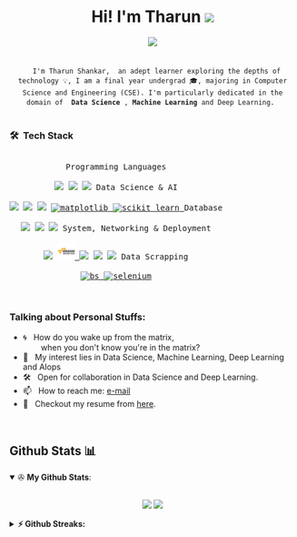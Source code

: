 <h1 align="center"> Hi! I'm Tharun <img src="https://media.giphy.com/media/hvRJCLFzcasrR4ia7z/giphy.gif" width="28"> </h1>



<p align="center">
  <a href="https://github.com/DenverCoder1/readme-typing-svg"><img src="https://readme-typing-svg.herokuapp.com/?lines=Welcome%20to%20my%20Github%20Profile!!&font=IBM+Plex+Sans%20Code&center=true&width=440&height=45&color=abcdef&vCenter=true&size=22"></a>
</p>


<p align="center">
  <code>
  I'm Tharun Shankar,  an adept learner exploring the depths of technology 💡, I am a final year undergrad 🎓, majoring in Computer Science and Engineering (CSE). I'm particularly dedicated in the domain of <strong> Data Science</strong> , <strong>Machine Learning </strong>and Deep Learning. 
  </code>
</p>


### 🛠 &nbsp;Tech Stack

<p style="display: inline-block;" align="center">
  <kbd>
    <kbd>Programming Languages</kbd>
    <br>
    <br>
    <img width="30px" src="https://cdn.jsdelivr.net/gh/devicons/devicon/icons/python/python-plain.svg" /> 
    <img width="30px" src="https://cdn.jsdelivr.net/gh/devicons/devicon/icons/cplusplus/cplusplus-original.svg" />  
    <img width="30px" src="https://cdn.jsdelivr.net/gh/devicons/devicon/icons/c/c-plain.svg" /> 
  </kbd>
  <kbd>
    <kbd>Data Science & AI</kbd>
    <br>
    <br>
    <img width="30px" src="https://cdn.jsdelivr.net/gh/devicons/devicon/icons/tensorflow/tensorflow-original.svg" />
    <img width="30px" src="https://cdn.jsdelivr.net/gh/devicons/devicon/icons/numpy/numpy-original.svg" /> 
    <img width="30px" src="https://cdn.jsdelivr.net/gh/devicons/devicon/icons/pandas/pandas-original.svg" />
    <a href="https://matplotlib.org/" target="_blank"> <img src="https://matplotlib.org/_static/logo2_compressed.svg" alt="matplotlib" width="30" height="30"/> </a>
    <a href="https://scikit-learn.org/" target="_blank"> <img src="https://upload.wikimedia.org/wikipedia/commons/0/05/Scikit_learn_logo_small.svg" alt="scikit_learn" width="30" height="30"/> </a>  
  </kbd>
  <kbd>
    <kbd>Database</kbd>
    <br>
    <br>
    <img width="30px" src="https://cdn.jsdelivr.net/gh/devicons/devicon/icons/mysql/mysql-plain.svg" />
    <img width="30px" src="https://www.vectorlogo.zone/logos/apache_cassandra/apache_cassandra-icon.svg" />
    <img width="30px" src="https://cdn.jsdelivr.net/gh/devicons/devicon/icons/mongodb/mongodb-original-wordmark.svg" />
  </kbd>
  <kbd>
    <kbd>System, Networking & Deployment</kbd>
    <br>
    <br>
    <img width="30px" src="https://cdn.jsdelivr.net/gh/devicons/devicon/icons/heroku/heroku-plain.svg" />
    <a href="https://aws.amazon.com" target="_blank"> <img src="https://raw.githubusercontent.com/devicons/devicon/master/icons/amazonwebservices/amazonwebservices-original-wordmark.svg" alt="aws" width="30" height="30"/> </a>
    <img width="30px" src="https://www.vectorlogo.zone/logos/microsoft_azure/microsoft_azure-icon.svg" /> 
    <img width="30px" src="https://cdn.jsdelivr.net/gh/devicons/devicon/icons/git/git-plain.svg" />
    <img width="30px" src="https://cdn.jsdelivr.net/gh/devicons/devicon/icons/docker/docker-plain.svg" /> 
  </kbd>
  <kbd>
       <kbd>Data Scrapping</kbd>
       <br>
       <br>
       <a href="https://www.crummy.com/software/BeautifulSoup/bs4/doc/" target="_blank"> <img src="https://cdn.analyticsvidhya.com/wp-content/uploads/2020/03/ws3.png" alt="bs" width="30" height="30"/> </a>   
 <a href="https://www.selenium.dev" target="_blank"> <img src="https://raw.githubusercontent.com/detain/svg-logos/780f25886640cef088af994181646db2f6b1a3f8/svg/selenium-logo.svg" alt="selenium" width="30" height="30"/> </a>
  </kbd>     
  <!-- <kbd>
     <kbd>Tools</kbd>
     <br>
     <br>
     <img width="30px" src="https://cdn.jsdelivr.net/gh/devicons/devicon/icons/vscode/vscode-original.svg" />
     <img width="30px" src="https://cdn.jsdelivr.net/gh/devicons/devicon/icons/jupyter/jupyter-original.svg" />
     <img width="30px" src="https://cdn.jsdelivr.net/gh/devicons/devicon/icons/pycharm/pycharm-original.svg" />
     <img width="30px" src="https://cdn.jsdelivr.net/gh/devicons/devicon/icons/visualstudio/visualstudio-plain.svg" />
     <img width="30px" src="https://repository-images.githubusercontent.com/59065830/b62be480-45d2-11ea-9989-803db0f9c44d" />
   </kbd> -->
     
<br>
<br>

### Talking about Personal Stuffs: 

- 🌀 &nbsp; How do you wake up from the matrix, <br> 
     &nbsp; &nbsp; &nbsp; &nbsp; when you don't know you're in the matrix?<br>
- 🤔 &nbsp; My interest lies in Data Science, Machine Learning, Deep Learning and AIops
- 🛠 &nbsp; Open for collaboration in Data Science and Deep Learning. <br>
- 📫 &nbsp; How to reach me: [e-mail](mailto:tharunshankar1101@gmail.com) <br>
- 📝 &nbsp; Checkout my resume from [here](https://drive.google.com/file/d/18QBxBQjXd62piwgu-P1k-jxRPvAmJr_j/view?usp=sharing).

<br>


<h2> Github Stats 📊 </h2>

<details open>
 <summary> ✇ <b>My Github Stats</b>: </summary>
<br>
<p align = "center">
  <img src = "https://github-readme-stats.vercel.app/api?username=tharunShankar&show_icons=true&theme=tokyonight&include_all_commits=true&count_private=true&line_height=27">
  <img src = "https://github-readme-stats.vercel.app/api/top-langs/?username=tharunShankar&hide=TeX,HTML,Makefile,C,CSS&theme=tokyonight&langs_count=3">
</p>
</details>

<details>	
  <summary><b>⚡ Github Streaks:</b></summary>
  <br>
  <img height="200em" src="https://github-readme-streak-stats.herokuapp.com/?user=tharunShankar&theme=tokyonight&hide_border=false" />
</details>
